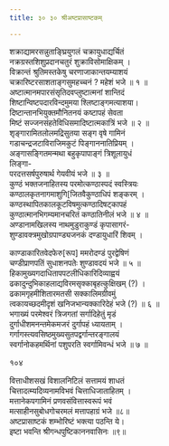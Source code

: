 ```yaml
---
title: ३० ३० श्रीअष्टप्रासाष्टकम्

---
```

 शक्राद्यामरसन्नुताङ्घ्रियुगलं चक्रायुधाद्यर्चितं  
नक्रग्रस्तशिशुप्रदानचतुरं शुक्राविसोमाक्षिकम् ।  
विक्रान्तं श्रुतिमस्तकेषु चरणाजाकान्तयम्याशयं  
चक्रारिष्टरसाशताङ्गसुमहच्चनं ? महेशं भजे ॥ १ ॥  
अष्टात्मानमपारसंसृतिदवप्लुष्टात्मनां शान्तिदं  
शिष्टान्विष्टपदारविन्दमुमया श्लिष्टाङ्गमत्याशया।  
दिष्टान्तानभियुक्तमौनितनयं कष्टापहं सेवता  
मिष्टं सज्जनसंहतेविधिसमादिष्टात्मकात्रिं भजे ॥ २ ॥  
शृङ्गारामितलोलमद्रिसुतया सङ्ग वृषे गामिनं  
गडाचन्द्रजटाविराजिमकुटं पिङ्गाननातिप्रियम् ।  
अङ्गासङ्गितमन्मथा बहुकृपापाङ्गं त्रिशूलायुधं  
लिङ्गा-  
परदत्तसर्षपुरुषार्थ गेयवीयं भजे ॥ ३ ॥  
कुण्ठं भक्तजनाहितस्य परमोत्कण्ठास्पदं स्वस्त्रियः  
कण्ठालकृतनागमाशुगि[जितवैकुण्ठाधिपं शङ्करम् ।  
कण्ठस्थापितकालकूटविषमुत्कण्ठादिषट्कापहं  
कुण्ठात्मानभिगम्यमानचरितं कण्ठातिनीलं भजे ॥ ४ ॥  
अण्डानामखिलस्य नाथमुडुराकुण्डं कृपासागरं-  
शुण्डावक्त्रमुखोग्रपाण्ड्यजनकं दण्डायुधारिं शिवम् ।  

काण्डाकारितवेदफेरु[रूप] ममरोदण्डं पुरद्वेषिणं  
चण्डीप्राणपतिं सुधाशनपतेः शुण्डावदयं भजे ॥ ५ ॥  
हिकामुख्यगदाधितापपटलीधिकारिदिव्याह्वयं  
ढकादुन्दुभिकाहलाद्यविरमसृक्काबृहत्कुक्षिखम् (?) ।  
ढकामगृहमीशितारमतसी सक्कालिमग्रीवमुं  
त्वकायच्छदमीदृशं खनिजभान्यक्कारिदेहं भजे (?) ॥ ६ ॥  
भगाख्यं परमेश्वरं त्रिजगतां सर्गादिहेतुं मृडं  
दुर्गाधीशमनन्तमेकमजरं दुर्गापहं ध्यायताम् ।  
गर्गागस्त्यवसिष्ठमुख्यसुतपद्वर्गान्तरङ्गालयं  
स्वर्गानोकहमर्थिनां पशुपरति स्वर्गामिवन्धं भजे ॥ ७ ॥  

१०४  

वित्ताधीशसखं विशालनिटिलं सत्तामयं शाधतं  
चित्तादत्म्यदिव्यनामविभवं चित्ताधिजाताहितम् ।  
मत्तानेकपगामिनं प्रणवसंवित्तास्वरूपं भवं  
मत्साहीनसुबोधगोचरमलं मत्तापहाग्रं भजे ॥८॥  
अष्टप्रासाष्टकं शम्भोरिष्टं भक्त्या पठन्ति ये।  
इष्टा भवन्ति श्रीगन्धपुष्टिकाननवासिनः ॥९॥  